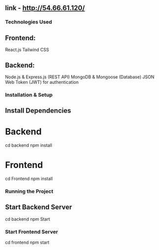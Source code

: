 ## link - http://54.66.61.120/
### Technologies Used
## Frontend:
React.js 
Tailwind CSS 
## Backend:
Node.js & Express.js (REST API)
MongoDB & Mongoose (Database)
JSON Web Token (JWT) for authentication

### Installation & Setup
## Install Dependencies
# Backend
cd backend
npm install

# Frontend
cd Frontend
npm install

###  Running the Project
## Start Backend Server
cd backend
npm  Start

### Start Frontend Server
cd frontend
npm start
